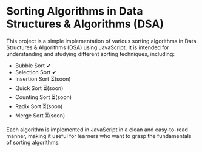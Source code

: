 # Sorting Algorithms in Data Structures & Algorithms (DSA)

This project is a simple implementation of various sorting algorithms in Data Structures & Algorithms (DSA) using JavaScript. It is intended for understanding and studying different sorting techniques, including:

- Bubble Sort ✔
- Selection Sort ✔
- Insertion Sort ⏳(soon)
- Quick Sort ⏳(soon)
- Counting Sort ⏳(soon)
- Radix Sort ⏳(soon)
- Merge Sort ⏳(soon)

Each algorithm is implemented in JavaScript in a clean and easy-to-read manner, making it useful for learners who want to grasp the fundamentals of sorting algorithms.
